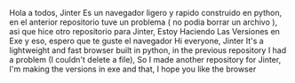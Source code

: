 Hola a todos, Jinter Es un navegador ligero y rapido construido en python, en el anterior repositorio tuve un problema ( no podia borrar un archivo ), asi que hice otro repositorio para Jinter, Estoy Haciendo Las Versiones en Exe y eso, espero que te guste el navegador
Hi everyone, Jinter It's a lightweight and fast browser built in python, in the previous repository I had a problem (I couldn't delete a file), So I made another repository for Jinter, I'm making the versions in exe and that, I hope you like the browser
